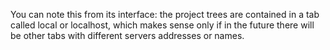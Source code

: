 You can note this from its interface: the project trees are contained in a tab called local or
localhost, which makes sense only if in the future there will be other tabs with different
servers addresses or names.
